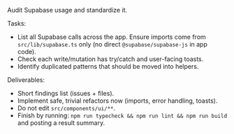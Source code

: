 Audit Supabase usage and standardize it.

Tasks:
- List all Supabase calls across the app. Ensure imports come from `src/lib/supabase.ts` only (no direct `@supabase/supabase-js` in app code).
- Check each write/mutation has try/catch and user-facing toasts.
- Identify duplicated patterns that should be moved into helpers.

Deliverables:
- Short findings list (issues + files).
- Implement safe, trivial refactors now (imports, error handling, toasts).
- Do not edit `src/components/ui/**`.
- Finish by running: `npm run typecheck && npm run lint && npm run build` and posting a result summary.

